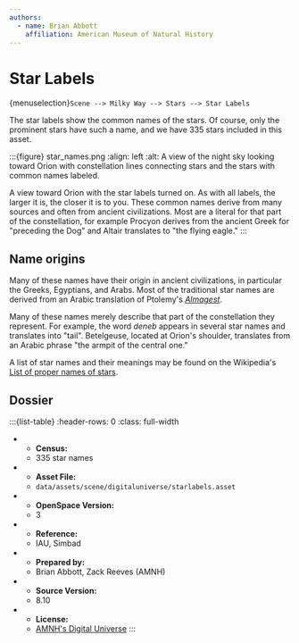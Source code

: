 ```yaml
---
authors:
  - name: Brian Abbott
    affiliation: American Museum of Natural History
---
```



# Star Labels

{menuselection}`Scene --> Milky Way --> Stars --> Star Labels`


The star labels show the common names of the stars. Of course, only the prominent stars have such a name, and we have 335 stars included in this asset.


:::{figure} star_names.png
:align: left
:alt: A view of the night sky looking toward Orion with constellation lines connecting stars and the stars with common names labeled.

A view toward Orion with the star labels turned on. As with all labels, the larger it is, the closer it is to you. These common names derive from many sources and often from ancient civilizations. Most are a literal for that part of the constellation, for example Procyon derives from the ancient Greek for "preceding the Dog" and Altair translates to "the flying eagle."
:::



## Name origins

Many of these names have their origin in ancient civilizations, in particular the Greeks, Egyptians, and Arabs. Most of the traditional star names are derived from an Arabic translation of Ptolemy's [_Almagest_](https://en.wikipedia.org/wiki/Almagest).

Many of these names merely describe that part of the constellation they represent. For example, the word _deneb_ appears in several star names and translates into "tail". Betelgeuse, located at Orion's shoulder, translates from an Arabic phrase "the armpit of the central one."

A list of star names and their meanings may be found on the Wikipedia's [List of proper names of stars](https://en.wikipedia.org/wiki/List_of_proper_names_of_stars).



## Dossier
:::{list-table}
:header-rows: 0
:class: full-width

* - **Census:**
  - 335 star names
* - **Asset File:**
  - `data/assets/scene/digitaluniverse/starlabels.asset`
* - **OpenSpace Version:**
  - 3
* - **Reference:**
  - IAU, Simbad
* - **Prepared by:**
  - Brian Abbott, Zack Reeves (AMNH)
* - **Source Version:**
  - 8.10
* - **License:**
  - [AMNH's Digital Universe](https://www.amnh.org/research/hayden-planetarium/digital-universe/download/digital-universe-license)
:::
